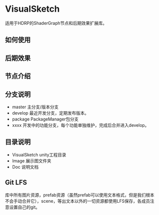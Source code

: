 # VisualSketch
适用于HDRP的ShaderGraph节点和后期效果扩展库。

## 如何使用

## 后期效果

## 节点介绍

## 分支说明
- master 主分支/版本分支
- develop 最近开发分支，定期发布版本。
- package PackageManager包分支
- xxxx 开发中的功能分支，每个功能单独维护，完成后合并进入develop。

## 目录说明
- VisualSketch unity工程目录
- Image 展示图文件夹
- Doc 说明文档

## Git LFS
库中所有图片资源，prefab资源（虽然prefab可以使用文本格式，但是我们根本不会手动合并它），scene，等出文本以外的一切资源都使用LFS保存，各成员注意设置自己的git。